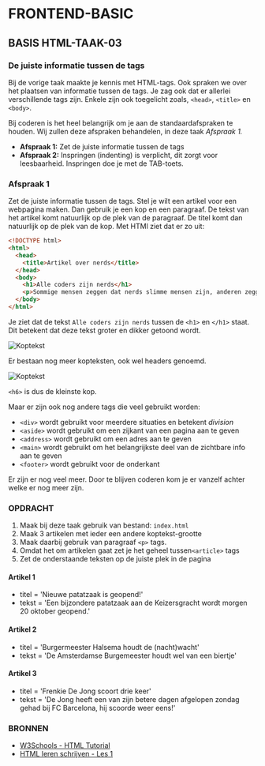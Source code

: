 # FRONTEND-BASIC

## BASIS HTML-TAAK-03

### De juiste informatie tussen de tags

Bij de vorige taak maakte je kennis met HTML-tags. Ook spraken we over het plaatsen van informatie tussen de tags. Je zag ook dat er allerlei verschillende tags zijn. Enkele zijn ook toegelicht zoals, `<head>`, `<title>` en `<body>`.

Bij coderen is het heel belangrijk om je aan de standaardafspraken te houden. Wij zullen deze afspraken behandelen, in deze taak _Afspraak 1._

- __Afspraak 1:__ Zet de juiste informatie tussen de tags
- __Afspraak 2:__ Inspringen (indenting) is verplicht, dit zorgt voor leesbaarheid. Inspringen doe je met de TAB-toets.

### Afspraak 1

Zet de juiste informatie tussen de tags. Stel je wilt een artikel voor een webpagina maken. Dan gebruik je een kop en een paragraaf. De tekst van het artikel komt natuurlijk op de plek van de paragraaf. De titel komt dan natuurlijk op de plek van de kop.
Met HTMl ziet dat er zo uit:

```html
<!DOCTYPE html>
<html>
  <head>
    <title>Artikel over nerds</title>
  </head>
  <body>
    <h1>Alle coders zijn nerds</h1>
    <p>Sommige mensen zeggen dat nerds slimme mensen zijn, anderen zeggen dat nerds gewoon nieuwsgierige mensen zijn.</p>
  </body>
</html>
```

Je ziet dat de tekst `Alle coders zijn nerds` tussen de `<h1>` en `</h1>` staat. Dit betekent dat deze tekst groter en dikker getoond wordt.

![Koptekst](images/kop.png)

Er bestaan nog meer kopteksten, ook wel headers genoemd.

![Koptekst](images/koppen.png)

`<h6>` is dus de kleinste kop.

Maar er zijn ook nog andere tags die veel gebruikt worden:

- `<div>` wordt gebruikt voor meerdere situaties en betekent _division_
- `<aside>` wordt gebruikt om een zijkant van een pagina aan te geven
- `<address>` wordt gebruikt om een adres aan te geven
- `<main>` wordt gebruikt om het belangrijkste deel van de zichtbare info aan te geven
- `<footer>` wordt gebruikt voor de onderkant

Er zijn er nog veel meer. Door te blijven coderen kom je er vanzelf achter welke er nog meer zijn.

### OPDRACHT

1. Maak bij deze taak gebruik van bestand: `index.html`
2. Maak 3 artikelen met ieder een andere koptekst-grootte
3. Maak daarbij gebruik van paragraaf `<p>` tags.
4.  Omdat het om artikelen gaat zet je het geheel tussen`<article>` tags
5. Zet de onderstaande teksten op de juiste plek in de pagina

#### Artikel 1

- titel = 'Nieuwe patatzaak is geopend!'
- tekst = 'Een bijzondere patatzaak aan de Keizersgracht wordt morgen 20 oktober geopend.'

#### Artikel 2

- titel = 'Burgermeester Halsema houdt de (nacht)wacht'
- tekst = 'De Amsterdamse Burgemeester houdt wel van een biertje'

#### Artikel 3

- titel = 'Frenkie De Jong scoort drie keer'
- tekst = 'De Jong heeft een van zijn betere dagen afgelopen zondag gehad bij FC Barcelona, hij scoorde weer eens!'

### BRONNEN

- [W3Schools - HTML Tutorial](https://www.w3schools.com/html/)
- [HTML leren schrijven - Les 1](https://www.youtube.com/watch?v=3ejolTCFrYg)


<!--- ------------ DIT COMMENTAAR LATEN STAAN AUB ------------
------------------ ------------------------------ ------------
------------------ eagle ref:37058390
------------------ ------------------------------ ------------
------------------ DIT COMMENTAAR LATEN STAAN AUB -------- -->